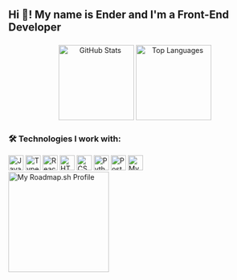 <h2 align="left">Hi 👋! My name is Ender and I'm a Front-End Developer</h2>

###

<div align="center">
  <img src="https://github-readme-stats.vercel.app/api?username=EnderJGV&show_icons=true&include_all_commits=true&count_private=true&theme=dracula&locale=en&hide_border=false" height="150" alt="GitHub Stats" />
  <img src="https://github-readme-stats.vercel.app/api/top-langs?username=EnderJGV&layout=compact&langs_count=5&theme=dracula&hide_border=false" height="150" alt="Top Languages" />
</div>

###

<div align="left">
  <h3>🛠️ Technologies I work with:</h3>
  <img src="https://cdn.jsdelivr.net/gh/devicons/devicon/icons/javascript/javascript-original.svg" height="30" alt="JavaScript" />
  <img src="https://cdn.jsdelivr.net/gh/devicons/devicon/icons/typescript/typescript-original.svg" height="30" alt="TypeScript" />
  <img src="https://cdn.jsdelivr.net/gh/devicons/devicon/icons/react/react-original.svg" height="30" alt="React" />
  <img src="https://cdn.jsdelivr.net/gh/devicons/devicon/icons/html5/html5-original.svg" height="30" alt="HTML5" />
  <img src="https://cdn.jsdelivr.net/gh/devicons/devicon/icons/css3/css3-original.svg" height="30" alt="CSS3" />
  <img src="https://cdn.jsdelivr.net/gh/devicons/devicon/icons/python/python-original.svg" height="30" alt="Python" />
  <img src="https://cdn.jsdelivr.net/gh/devicons/devicon/icons/postgresql/postgresql-original.svg" height="30" alt="PostgreSQL" />
  <img src="https://cdn.jsdelivr.net/gh/devicons/devicon/icons/mysql/mysql-original.svg" height="30" alt="MySQL" />
</div>

<div align="left">
  <a href="https://roadmap.sh" target="_blank">
    <img src="https://roadmap.sh/card/tall/67cb3dd4fe4b7df03be746b4?variant=dark" height="200" alt="My Roadmap.sh Profile" />
  </a>
</div>

###
